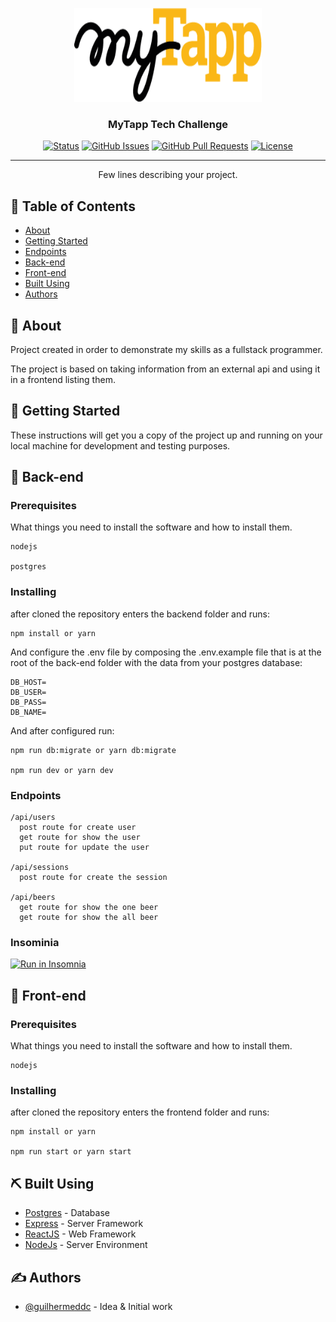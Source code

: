 <p align="center">
  <a href="" rel="noopener">
 <img width=300px height=150px src="https://raw.githubusercontent.com/myTapp/temos-vagas/master/logo_mytapp_primario.png?raw=true" alt="Project logo"></a>
</p>

<h3 align="center">MyTapp Tech Challenge</h3>

<div align="center">

[![Status](https://img.shields.io/badge/status-active-success.svg)]()
[![GitHub Issues](https://img.shields.io/github/issues/kylelobo/The-Documentation-Compendium.svg)](https://github.com/kylelobo/The-Documentation-Compendium/issues)
[![GitHub Pull Requests](https://img.shields.io/github/issues-pr/kylelobo/The-Documentation-Compendium.svg)](https://github.com/kylelobo/The-Documentation-Compendium/pulls)
[![License](https://img.shields.io/badge/license-MIT-blue.svg)](/LICENSE)

</div>

---

<p align="center"> Few lines describing your project.
    <br> 
</p>

## 📝 Table of Contents

- [About](#about)
- [Getting Started](#getting_started)
- [Endpoints](#endpoints)
- [Back-end](#backend)
- [Front-end](#frontend)
- [Built Using](#built_using)
- [Authors](#authors)

## 🧐 About <a name = "about"></a>

Project created in order to demonstrate my skills as a fullstack programmer.

The project is based on taking information from an external api and using it in a frontend listing them.

## 🏁 Getting Started <a name = "getting_started"></a>

These instructions will get you a copy of the project up and running on your local machine for development and testing purposes.

## 🔧 Back-end <a name = "backend"></a>

### Prerequisites

What things you need to install the software and how to install them.

```
nodejs

postgres
```

### Installing

after cloned the repository enters the backend folder and runs:

```
npm install or yarn
```

And configure the .env file by composing the .env.example file that is at the root of the back-end folder with the data from your postgres database:

```
DB_HOST=
DB_USER=
DB_PASS=
DB_NAME=
```

And after configured run:

```
npm run db:migrate or yarn db:migrate

npm run dev or yarn dev
```

### Endpoints <a name = "endpoints"></a>

```
/api/users
  post route for create user
  get route for show the user
  put route for update the user

/api/sessions
  post route for create the session

/api/beers
  get route for show the one beer
  get route for show the all beer
```

### Insominia

<a href="https://insomnia.rest/run/?label=MyTapp%20Tech%20Challenge&uri=https%3A%2F%2Fraw.githubusercontent.com%2Fguilhermeddc%2Ffull-stack-test%2Fmaster%2FInsomnia.json" target="_blank"><img src="https://insomnia.rest/images/run.svg" alt="Run in Insomnia"></a>

## 🚀 Front-end <a name = "frontend"></a>

### Prerequisites

What things you need to install the software and how to install them.

```
nodejs
```

### Installing

after cloned the repository enters the frontend folder and runs:

```
npm install or yarn

npm run start or yarn start
```

## ⛏️ Built Using <a name = "built_using"></a>

- [Postgres](https://www.postgresql.org/) - Database
- [Express](https://expressjs.com/) - Server Framework
- [ReactJS](https://reactjs.org/) - Web Framework
- [NodeJs](https://nodejs.org/en/) - Server Environment

## ✍️ Authors <a name = "authors"></a>

- [@guilhermeddc](https://github.com/guilhermeddc) - Idea & Initial work

